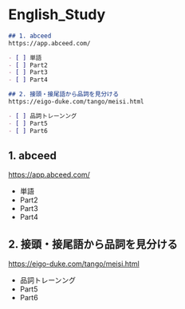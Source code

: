 # English_Study

```md
## 1. abceed  
https://app.abceed.com/

- [ ] 単語
- [ ] Part2
- [ ] Part3
- [ ] Part4

## 2. 接頭・接尾語から品詞を見分ける  
https://eigo-duke.com/tango/meisi.html

- [ ] 品詞トレーンング
- [ ] Part5
- [ ] Part6
```

## 1. abceed
https://app.abceed.com/
- 単語
- Part2
- Part3
- Part4
## 2. 接頭・接尾語から品詞を見分ける
https://eigo-duke.com/tango/meisi.html
- 品詞トレーンング
- Part5
- Part6
